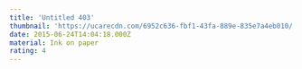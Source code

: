 ```yaml
---
title: 'Untitled 403'
thumbnail: 'https://ucarecdn.com/6952c636-fbf1-43fa-889e-835e7a4eb010/'
date: 2015-06-24T14:04:18.000Z
material: Ink on paper
rating: 4
---
```

